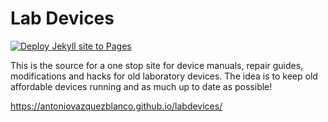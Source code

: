 # Lab Devices

[![Deploy Jekyll site to Pages](https://github.com/antoniovazquezblanco/labdevices/actions/workflows/pages.yml/badge.svg)](https://github.com/antoniovazquezblanco/labdevices/actions/workflows/pages.yml)

This is the source for a one stop site for device manuals, repair guides, modifications and hacks for old laboratory devices. The idea is to keep old affordable devices running and as much up to date as possible!

<https://antoniovazquezblanco.github.io/labdevices/>
